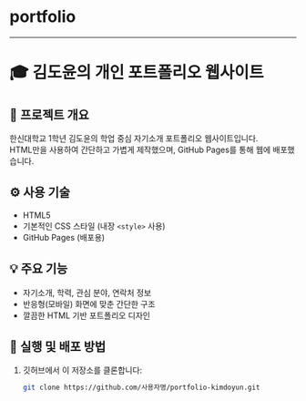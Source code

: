 # portfolio

---
# 🎓 김도윤의 개인 포트폴리오 웹사이트

## 🧭 프로젝트 개요
한신대학교 1학년 김도윤의 학업 중심 자기소개 포트폴리오 웹사이트입니다.  
HTML만을 사용하여 간단하고 가볍게 제작했으며, GitHub Pages를 통해 웹에 배포했습니다.

## ⚙️ 사용 기술
- HTML5  
- 기본적인 CSS 스타일 (내장 `<style>` 사용)  
- GitHub Pages (배포용)

## 💡 주요 기능
- 자기소개, 학력, 관심 분야, 연락처 정보  
- 반응형(모바일) 화면에 맞춘 간단한 구조  
- 깔끔한 HTML 기반 포트폴리오 디자인

## 🚀 실행 및 배포 방법
1. 깃허브에서 이 저장소를 클론합니다:
   ```bash
   git clone https://github.com/사용자명/portfolio-kimdoyun.git
